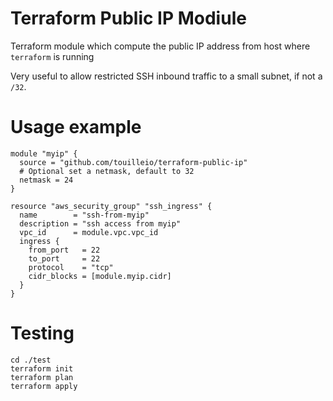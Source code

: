 Terraform Public IP Modiule
====

Terraform module which compute the public IP address
from host where `terraform` is running

Very useful to allow restricted SSH inbound traffic to a small subnet, if not a `/32`.

# Usage example

```
module "myip" {
  source = "github.com/touilleio/terraform-public-ip"
  # Optional set a netmask, default to 32
  netmask = 24
}

resource "aws_security_group" "ssh_ingress" {
  name        = "ssh-from-myip"
  description = "ssh access from myip"
  vpc_id      = module.vpc.vpc_id
  ingress {
    from_port   = 22
    to_port     = 22
    protocol    = "tcp"
    cidr_blocks = [module.myip.cidr]
  }
}
```

# Testing

```
cd ./test
terraform init
terraform plan
terraform apply
```
